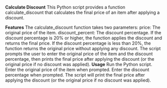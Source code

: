 **Calculate Discount**
This Python script provides a function calculate_discount that calculates the final price of an item after applying a discount.

**Features**
The calculate_discount function takes two parameters:
price: The original price of the item.
discount_percent: The discount percentage.
If the discount percentage is 20% or higher, the function applies the discount and returns the final price.
If the discount percentage is less than 20%, the function returns the original price without applying any discount.
The script prompts the user to enter the original price of the item and the discount percentage, then prints the final price after applying the discount (or the original price if no discount was applied).
**Usage**
Run the Python script.
Enter the original price of the item when prompted.
Enter the discount percentage when prompted.
The script will print the final price after applying the discount (or the original price if no discount was applied).
